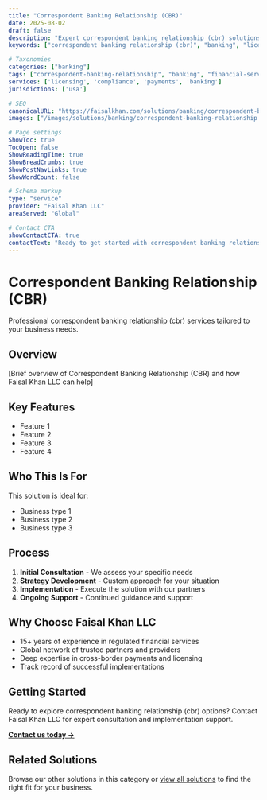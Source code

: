 ```yaml
---
title: "Correspondent Banking Relationship (CBR)"
date: 2025-08-02
draft: false
description: "Expert correspondent banking relationship (cbr) solutions from Faisal Khan LLC"
keywords: ["correspondent banking relationship (cbr)", "banking", "licensing", "compliance", "faisal khan"]

# Taxonomies
categories: ["banking"]
tags: ["correspondent-banking-relationship", "banking", "financial-services"]
services: ['licensing', 'compliance', 'payments', 'banking']
jurisdictions: ['usa']

# SEO
canonicalURL: "https://faisalkhan.com/solutions/banking/correspondent-banking-relationship/"
images: ["/images/solutions/banking/correspondent-banking-relationship.webp"]

# Page settings
ShowToc: true
TocOpen: false
ShowReadingTime: true
ShowBreadCrumbs: true
ShowPostNavLinks: true
ShowWordCount: false

# Schema markup
type: "service"
provider: "Faisal Khan LLC"
areaServed: "Global"

# Contact CTA
showContactCTA: true
contactText: "Ready to get started with correspondent banking relationship (cbr)? Contact Faisal Khan LLC for expert consultation."
---
```

# Correspondent Banking Relationship (CBR)

Professional correspondent banking relationship (cbr) services tailored to your business needs.

## Overview

[Brief overview of Correspondent Banking Relationship (CBR) and how Faisal Khan LLC can help]

## Key Features

- Feature 1
- Feature 2  
- Feature 3
- Feature 4

## Who This Is For

This solution is ideal for:

- Business type 1
- Business type 2
- Business type 3

## Process

1. **Initial Consultation** - We assess your specific needs
2. **Strategy Development** - Custom approach for your situation  
3. **Implementation** - Execute the solution with our partners
4. **Ongoing Support** - Continued guidance and support

## Why Choose Faisal Khan LLC

- 15+ years of experience in regulated financial services
- Global network of trusted partners and providers
- Deep expertise in cross-border payments and licensing
- Track record of successful implementations

## Getting Started

Ready to explore correspondent banking relationship (cbr) options? Contact Faisal Khan LLC for expert consultation and implementation support.

**[Contact us today →](mailto:contact@faisalkhan.com)**

## Related Solutions

Browse our other solutions in this category or [view all solutions](/solutions/) to find the right fit for your business.
